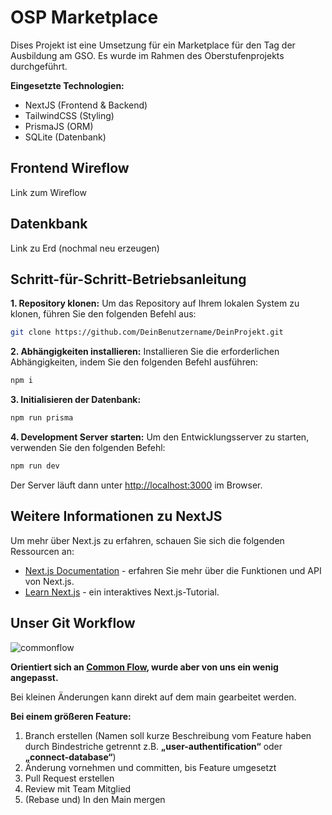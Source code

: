 # OSP Marketplace

Dises Projekt ist eine Umsetzung für ein Marketplace für den Tag der Ausbildung am GSO. Es wurde im Rahmen des Oberstufenprojekts durchgeführt.

**Eingesetzte Technologien:**

-   NextJS (Frontend & Backend)
-   TailwindCSS (Styling)
-   PrismaJS (ORM)
-   SQLite (Datenbank)

## Frontend Wireflow

Link zum Wireflow

## Datenkbank

Link zu Erd (nochmal neu erzeugen)

## Schritt-für-Schritt-Betriebsanleitung

**1. Repository klonen:**
Um das Repository auf Ihrem lokalen System zu klonen, führen Sie den folgenden Befehl aus:

```bash
git clone https://github.com/DeinBenutzername/DeinProjekt.git
```

**2. Abhängigkeiten installieren:**
Installieren Sie die erforderlichen Abhängigkeiten, indem Sie den folgenden Befehl ausführen:

```bash
npm i
```

**3. Initialisieren der Datenbank:**

```bash
npm run prisma
```

**4. Development Server starten:**
Um den Entwicklungsserver zu starten, verwenden Sie den folgenden Befehl:

```bash
npm run dev
```

Der Server läuft dann unter [http://localhost:3000](http://localhost:3000) im Browser.

## Weitere Informationen zu NextJS

Um mehr über Next.js zu erfahren, schauen Sie sich die folgenden Ressourcen an:

-   [Next.js Documentation](https://nextjs.org/docs) - erfahren Sie mehr über die Funktionen und API von Next.js.
-   [Learn Next.js](https://nextjs.org/learn) - ein interaktives Next.js-Tutorial.

## Unser Git Workflow

![commonflow](https://commonflow.org/spec/1.0.0-rc.5.svg)

**Orientiert sich an [Common Flow](https://commonflow.org/), wurde aber von uns ein wenig angepasst.**

Bei kleinen Änderungen kann direkt auf dem main gearbeitet werden.

**Bei einem größeren Feature:**

1. Branch erstellen (Namen soll kurze Beschreibung vom Feature haben durch Bindestriche getrennt z.B. **„user-authentification“** oder **„connect-database“**)
2. Änderung vornehmen und committen, bis Feature umgesetzt
3. Pull Request erstellen
4. Review mit Team Mitglied
5. (Rebase und) In den Main mergen
